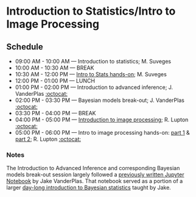 # Introduction to Statistics/Intro to Image Processing

## Schedule

 *  09:00 AM - 10:00 AM — Introduction to statistics; M. Suveges
 *  10:00 AM - 10:30 AM — BREAK
 *  10:30 AM - 12:00 PM — [Intro to Stats hands-on](https://github.com/LSSTC-DSFP/LSST-DSFP-Resources/blob/master/Session1/Tuesday/IntroStat.ipynb); M. Suveges
 *  12:00 PM - 01:00 PM — LUNCH
 *  01:00 PM - 02:00 PM — Introduction to advanced inference; J. VanderPlas [:octocat:](https://github.com/jakevdp)
 *  02:00 PM - 03:30 PM — Bayesian models break-out; J. VanderPlas [:octocat:](https://github.com/jakevdp)
 *  03:30 PM - 04:00 PM — BREAK
 *  04:00 PM - 05:00 PM — [Introduction to image processing](https://github.com/LSSTC-DSFP/LSST-DSFP-Resources/blob/master/Session1/Tuesday/ImageProcessing/ImageProcessing.pdf); R. Lupton [:octocat:](https://github.com/RobertLuptonTheGood)
 *  05:00 PM - 06:00 PM — Intro to image processing hands-on: [part 1](https://github.com/LSSTC-DSFP/LSST-DSFP-Resources/blob/master/Session1/Tuesday/ImageProcessing/Image%20Processing%20Workbook%20I.ipynb) & [part 2](https://github.com/LSSTC-DSFP/LSST-DSFP-Resources/blob/master/Session1/Tuesday/ImageProcessing/Image%20Processing%20Workbook%20II.ipynb); R. Lupton [:octocat:](https://github.com/RobertLuptonTheGood)

### Notes

The Introduction to Advanced Inference and corresponding Bayesian models break-out session largely followed a [previously written Jupyter Notebook](https://github.com/jakevdp/BayesianAstronomy/blob/master/03-Bayesian-Modeling-With-MCMC.ipynb) by Jake VanderPlas. That notebook served as a portion of a larger [day-long introduction to Bayesian statistics](https://github.com/jakevdp/BayesianAstronomy) taught by Jake.